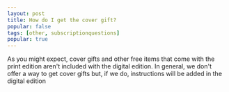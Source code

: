 ```yaml
---
layout: post
title: How do I get the cover gift?
popular: false
tags: [other, subscriptionquestions]
popular: true
---
```

As you might expect, cover gifts and other free items that come with the print edition aren't included with the digital edition. In general, we don't offer a way to get cover gifts but, if we do, instructions will be added in the digital edition
